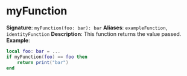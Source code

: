 # myFunction
**Signature**: `myFunction(foo: bar): bar`
**Aliases**: `exampleFunction`, `identityFunction`
**Description**: This function returns the value passed.
**Example**:
```lua
local foo: bar = ...
if myFunction(foo) == foo then
	return print("bar")
end
```
